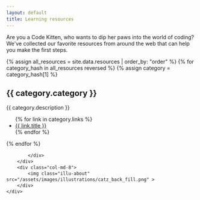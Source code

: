 ```yaml
---
layout: default
title: Learning resources
---
```


<div class="container-fluid cover-joinus">
	<div class="row">
		<div class="col-md-12">
			<div class="page-dscr">
				<p>Are you a Code Kitten, who wants to dip her paws into the world of coding? We've collected our favorite resources from around the web that can help you make the first steps.</p>
				{% assign all_resources = site.data.resources | order_by: "order" %}
				{% for category_hash in all_resources reversed %}
				{% assign category = category_hash[1] %}
				<h2>{{ category.category }}</h2>
				<div class="break"></div>
				<p>{{ category.description }}</p>
				<ul>
					{% for link in category.links %}
						<li><a href="{{ link.url }}" target="_blank">{{ link.title }}</a></li>
					{% endfor %}
				</ul>
				{% endfor %}

			</div>
		</div>
		<div class="col-md-8">
			<img class="illu-about" src="/assets/images/illustrations/catz_back_fill.png" >
		</div>
	</div>
</div>